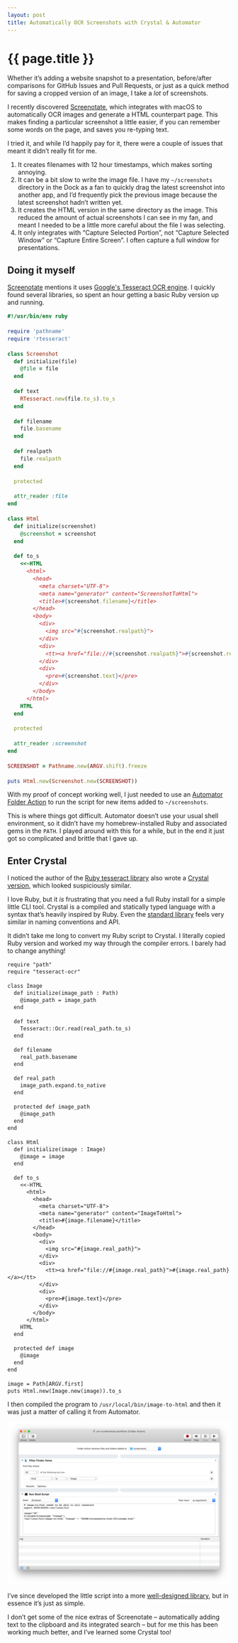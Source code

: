 ```yaml
---
layout: post
title: Automatically OCR Screenshots with Crystal & Automator
---
```


# {{ page.title }}

Whether it’s adding a website snapshot to a presentation, before/after comparisons for GitHub Issues and Pull Requests, or just as a quick method for saving a cropped version of an image, I take a _lot_ of screenshots.

I recently discovered [Screenotate](https://screenotate.com/), which integrates with macOS to automatically OCR images and generate a HTML counterpart page. This makes finding a particular screenshot a little easier, if you can remember some words on the page, and saves you re-typing text.

I tried it, and while I’d happily pay for it, there were a couple of issues that meant it didn’t really fit for me.

1. It creates filenames with 12 hour timestamps, which makes sorting annoying.
2. It can be a bit slow to write the image file. I have my `~/screenshots` directory in the Dock as a fan to quickly drag the latest screenshot into another app, and I’d frequently pick the previous image because the latest screenshot hadn’t written yet.
3. It creates the HTML version in the same directory as the image. This reduced the amount of actual screenshots I can see in my fan, and meant I needed to be a little more careful about the file I was selecting.
4. It only integrates with “Capture Selected Portion”, not “Capture Selected Window” or “Capture Entire Screen”. I often capture a full window for presentations.

## Doing it myself

[Screenotate](https://screenotate.com/) mentions it uses [Google's Tesseract OCR engine](https://github.com/tesseract-ocr/tesseract). I quickly found several libraries, so spent an hour getting a basic Ruby version up and running.

```ruby
#!/usr/bin/env ruby

require 'pathname'
require 'rtesseract'

class Screenshot
  def initialize(file)
    @file = file
  end

  def text
    RTesseract.new(file.to_s).to_s
  end

  def filename
    file.basename
  end

  def realpath
    file.realpath
  end

  protected

  attr_reader :file
end

class Html
  def initialize(screenshot)
    @screenshot = screenshot
  end

  def to_s
    <<~HTML
      <html>
        <head>
          <meta charset="UTF-8">
          <meta name="generator" content="ScreenshotToHtml">
          <title>#{screenshot.filename}</title>
        </head>
        <body>
          <div>
            <img src="#{screenshot.realpath}">
          </div>
          <div>
            <tt><a href="file://#{screenshot.realpath}">#{screenshot.realpath}</a></tt>
          </div>
          <div>
            <pre>#{screenshot.text}</pre>
          </div>
        </body>
      </html>
    HTML
  end

  protected

  attr_reader :screenshot
end

SCREENSHOT = Pathname.new(ARGV.shift).freeze

puts Html.new(Screenshot.new(SCREENSHOT))
```

With my proof of concept working well, I just needed to use an [Automator Folder Action](http://www.macosxautomation.com/automator/folder-action/index.html) to run the script for new items added to `~/screenshots`.

This is where things got difficult. Automator doesn’t use your usual shell environment, so it didn’t have my homebrew-installed Ruby and associated gems in the `PATH`. I played around with this for a while, but in the end it just got so complicated and brittle that I gave up.

## Enter Crystal

I noticed the author of the [Ruby tesseract library](https://github.com/dannnylo/rtesseract) also wrote a [Crystal version](https://github.com/dannnylo/tesseract-ocr-crystal), which looked suspiciously similar.

I love Ruby, but it _is_ frustrating that you need a full Ruby install for a simple little CLI tool. Crystal is a compiled and statically typed language with a syntax that’s heavily inspired by Ruby. Even the [standard library](https://crystal-lang.org/api/1.2.2/) feels very similar in naming conventions and API.

It didn’t take me long to convert my Ruby script to Crystal. I literally copied Ruby version and worked my way through the compiler errors. I barely had to change anything!

```crystal
require "path"
require "tesseract-ocr"

class Image
  def initialize(image_path : Path)
    @image_path = image_path
  end

  def text
    Tesseract::Ocr.read(real_path.to_s)
  end

  def filename
    real_path.basename
  end

  def real_path
    image_path.expand.to_native
  end

  protected def image_path
    @image_path
  end
end

class Html
  def initialize(image : Image)
    @image = image
  end

  def to_s
    <<-HTML
      <html>
        <head>
          <meta charset="UTF-8">
          <meta name="generator" content="ImageToHtml">
          <title>#{image.filename}</title>
        </head>
        <body>
          <div>
            <img src="#{image.real_path}">
          </div>
          <div>
            <tt><a href="file://#{image.real_path}">#{image.real_path}</a></tt>
          </div>
          <div>
            <pre>#{image.text}</pre>
          </div>
        </body>
      </html>
    HTML
  end

  protected def image
    @image
  end
end

image = Path[ARGV.first]
puts Html.new(Image.new(image)).to_s
```

I then compiled the program to `/usr/local/bin/image-to-html` and then it was just a matter of calling it from Automator.

![OCR Screenshots with Automator Folder Action](/images/posts/ocr-screenshots-folder-action.png)

I’ve since developed the little script into a more [well-designed library](https://github.com/garethrees/image_to_html), but in essence it’s just as simple.

I don’t get some of the nice extras of Screenotate – automatically adding text to the clipboard and its integrated search – but for me this has been working much better, and I’ve learned some Crystal too!
